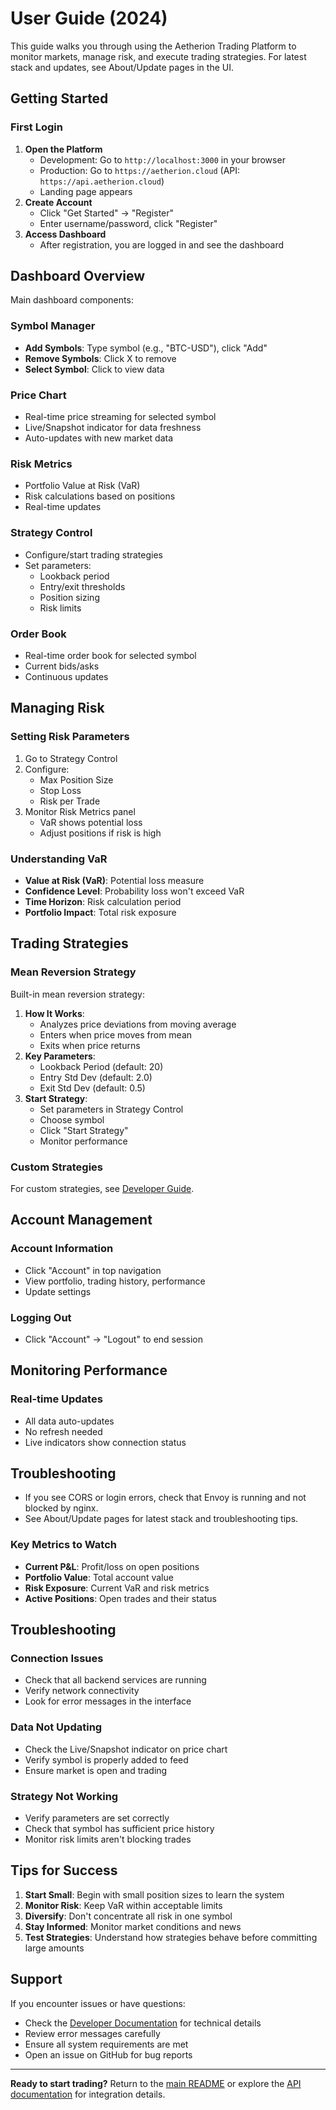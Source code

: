 # User Guide (2024)

This guide walks you through using the Aetherion Trading Platform to monitor markets, manage risk, and execute trading strategies. For latest stack and updates, see About/Update pages in the UI.

## Getting Started

### First Login
1. **Open the Platform**
   - Development: Go to `http://localhost:3000` in your browser
   - Production: Go to `https://aetherion.cloud` (API: `https://api.aetherion.cloud`)
   - Landing page appears
2. **Create Account**
   - Click "Get Started" → "Register"
   - Enter username/password, click "Register"
3. **Access Dashboard**
   - After registration, you are logged in and see the dashboard

## Dashboard Overview
Main dashboard components:

### Symbol Manager
- **Add Symbols**: Type symbol (e.g., "BTC-USD"), click "Add"
- **Remove Symbols**: Click X to remove
- **Select Symbol**: Click to view data

### Price Chart
- Real-time price streaming for selected symbol
- Live/Snapshot indicator for data freshness
- Auto-updates with new market data

### Risk Metrics
- Portfolio Value at Risk (VaR)
- Risk calculations based on positions
- Real-time updates

### Strategy Control
- Configure/start trading strategies
- Set parameters:
   - Lookback period
   - Entry/exit thresholds
   - Position sizing
   - Risk limits

### Order Book
- Real-time order book for selected symbol
- Current bids/asks
- Continuous updates

## Managing Risk
### Setting Risk Parameters
1. Go to Strategy Control
2. Configure:
   - Max Position Size
   - Stop Loss
   - Risk per Trade
3. Monitor Risk Metrics panel
   - VaR shows potential loss
   - Adjust positions if risk is high

### Understanding VaR
- **Value at Risk (VaR)**: Potential loss measure
- **Confidence Level**: Probability loss won't exceed VaR
- **Time Horizon**: Risk calculation period
- **Portfolio Impact**: Total risk exposure

## Trading Strategies
### Mean Reversion Strategy
Built-in mean reversion strategy:
1. **How It Works**:
   - Analyzes price deviations from moving average
   - Enters when price moves from mean
   - Exits when price returns
2. **Key Parameters**:
   - Lookback Period (default: 20)
   - Entry Std Dev (default: 2.0)
   - Exit Std Dev (default: 0.5)
3. **Start Strategy**:
   - Set parameters in Strategy Control
   - Choose symbol
   - Click "Start Strategy"
   - Monitor performance

### Custom Strategies
For custom strategies, see [Developer Guide](../DEVELOPER.md).

## Account Management
### Account Information
- Click "Account" in top navigation
- View portfolio, trading history, performance
- Update settings
### Logging Out
- Click "Account" → "Logout" to end session

## Monitoring Performance
### Real-time Updates
- All data auto-updates
- No refresh needed
- Live indicators show connection status

## Troubleshooting

- If you see CORS or login errors, check that Envoy is running and not blocked by nginx.
- See About/Update pages for latest stack and troubleshooting tips.

### Key Metrics to Watch
- **Current P&L**: Profit/loss on open positions
- **Portfolio Value**: Total account value
- **Risk Exposure**: Current VaR and risk metrics
- **Active Positions**: Open trades and their status

## Troubleshooting

### Connection Issues
- Check that all backend services are running
- Verify network connectivity
- Look for error messages in the interface

### Data Not Updating
- Check the Live/Snapshot indicator on price chart
- Verify symbol is properly added to feed
- Ensure market is open and trading

### Strategy Not Working
- Verify parameters are set correctly
- Check that symbol has sufficient price history
- Monitor risk limits aren't blocking trades

## Tips for Success

1. **Start Small**: Begin with small position sizes to learn the system
2. **Monitor Risk**: Keep VaR within acceptable limits
3. **Diversify**: Don't concentrate all risk in one symbol
4. **Stay Informed**: Monitor market conditions and news
5. **Test Strategies**: Understand how strategies behave before committing large amounts

## Support

If you encounter issues or have questions:
- Check the [Developer Documentation](../DEVELOPER.md) for technical details
- Review error messages carefully
- Ensure all system requirements are met
- Open an issue on GitHub for bug reports

---

**Ready to start trading?** Return to the [main README](../README.md) or explore the [API documentation](API.md) for integration details.
